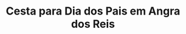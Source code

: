 ---
title: "Cesta para Dia dos Pais em Angra dos Reis"
description: "Neste Dia dos Pais, surpreenda com uma cesta recheada de itens especiais em Angra dos Reis. Uma forma única de demonstrar carinho e reconhecimento."
layout: "home.html"
permalink: "/cesta-para-dia-dos-pais-em-angra-dos-reis/"
---